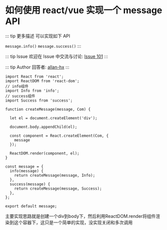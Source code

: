 # 如何使用 react/vue 实现一个 message API

::: tip 更多描述 
 可以实现如下 API

`message.info()`
`message.success()` 
::: 

::: tip Issue 
 欢迎在 Issue 中交流与讨论: [Issue 101](https://github.com/shfshanyue/Daily-Question/issues/101) 
:::

::: tip Author 
回答者: [allan-hx](https://github.com/allan-hx) 
:::

```
import React from 'react';
import ReactDOM from 'react-dom';
// info组件
import Info from 'info';
// success组件
import Success from 'success';

function createMessage(message, Com) {

  let el = document.createElement('div');

  document.body.appendChild(el);

  const component = React.createElement(Com, {
    message
  });

  ReactDOM.render(component, el);
}

const message = {
  info(message) {
    return createMessage(message, Info);
  },
  success(message) {
    return createMessage(message, Success);
  },
};

export default message;
```
主要实现思路就是创建一个div到body下，然后利用ReactDOM.render将组件渲染到这个容器下，这只是一个简单的实现，没实现关闭和多次调用